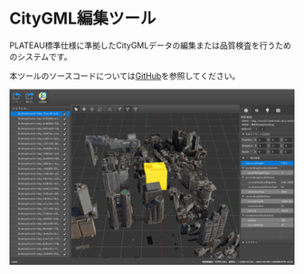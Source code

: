 # CityGML編集ツール
PLATEAU標準仕様に準拠したCityGMLデータの編集または品質検査を行うためのシステムです。

本ツールのソースコードについては[GitHub](https://github.com/Synesthesias/PLATEAU-CityGML-Editor)を参照してください。

![index](./resources/Index/index.png)
